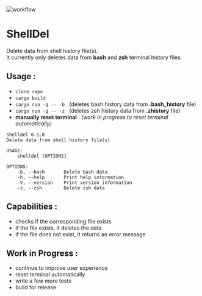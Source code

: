 ![workflow](https://github.com/xTeKc/ShellDel/actions/workflows/ci.yml/badge.svg)

# **ShellDel**
Delete data from shell history file(s). <br>
It currently only deletes data from **bash** and **zsh** terminal history files.

## **Usage** : 
- `clone repo`
- `cargo build`
- `cargo run -q -- -b` $~$ (deletes bash history data from **.bash_history** file)
- `cargo run -q -- -z` $~$ (deletes zsh history data from **.zhistory** file)
- **manually reset terminal** $~$ *(work in progress to reset terminal automatically)*

```
shelldel 0.1.0
Delete data from shell history file(s)

USAGE:
    shelldel [OPTIONS]

OPTIONS:
    -b, --bash       Delete bash data
    -h, --help       Print help information
    -V, --version    Print version information
    -z, --zsh        Delete zsh data
```

## **Capabilities** : 
- checks if the corresponding file exists
- if the file exists, it deletes the data
- if the file does not exist, it returns an error message

## **Work in Progress** :
- continue to improve user experience
- reset terminal automatically
- write a few more tests
- build for release